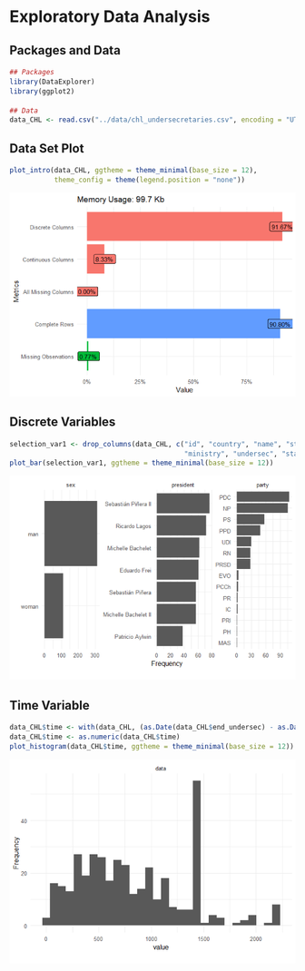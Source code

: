 Exploratory Data Analysis
================

## Packages and Data

``` r
## Packages
library(DataExplorer)
library(ggplot2)

## Data
data_CHL <- read.csv("../data/chl_undersecretaries.csv", encoding = "UTF-8")
```

## Data Set Plot

``` r
plot_intro(data_CHL, ggtheme = theme_minimal(base_size = 12),
           theme_config = theme(legend.position = "none")) 
```

![](eda_undersecretaries_files/figure-gfm/plot1-1.png)<!-- -->

## Discrete Variables

``` r
selection_var1 <- drop_columns(data_CHL, c("id", "country", "name", "start_president", "end_president",
                                           "ministry", "undersec", "start_undersec", "end_undersec"))
plot_bar(selection_var1, ggtheme = theme_minimal(base_size = 12))
```

![](eda_undersecretaries_files/figure-gfm/plot2-1.png)<!-- -->

## Time Variable

``` r
data_CHL$time <- with(data_CHL, (as.Date(data_CHL$end_undersec) - as.Date(data_CHL$start_undersec)))
data_CHL$time <- as.numeric(data_CHL$time)
plot_histogram(data_CHL$time, ggtheme = theme_minimal(base_size = 12))
```

![](eda_undersecretaries_files/figure-gfm/plot3-1.png)<!-- -->
